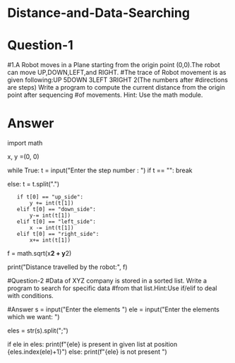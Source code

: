# Distance-and-Data-Searching

# Question-1
#1.A Robot moves in a Plane starting from the origin point (0,0).The robot can move UP,DOWN,LEFT,and RIGHT. 
#The trace of Robot movement is as given following:UP 5DOWN 3LEFT 3RIGHT 2(The numbers after 
#directions are steps) Write a program to compute the current distance from the origin point after sequencing
#of movements. Hint: Use the math module.


# Answer
import math

x, y =(0, 0)

while True:
   t = input("Enter the step number : ")
   if t == "":
       break

   else:
       t = t.split(".") 

       if t[0] == "up_side":
           y += int(t[1])
       elif t[0] == "down_side":
           y-= int(t[1])
       elif t[0] == "left_side":
           x -= int(t[1])
       elif t[0] == "right_side":
           x+= int(t[1])

f = math.sqrt(x**2 + y**2)

print("Distance travelled by the robot:", f)




#Question-2
#Data of XYZ company is stored in a sorted list. Write a program to search for specific data 
#from that list.Hint:Use if/elif to deal with conditions.


#Answer
s = input("Enter the elements ")
ele = input("Enter the elements which we want: ")

eles = str(s).split(";")

if ele in eles:
    print(f"{ele} is present in given list at position {eles.index(ele)+1}")
else:
    print(f"{ele} is not present ")
